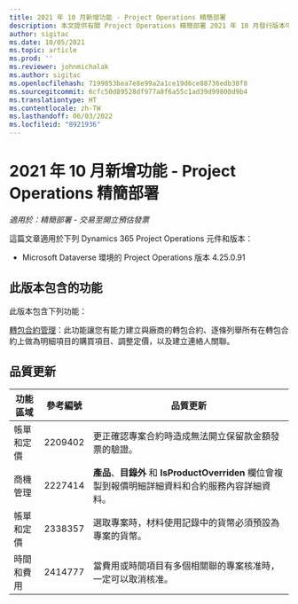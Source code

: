 ```yaml
---
title: 2021 年 10 月新增功能 - Project Operations 精簡部署
description: 本文提供有關 Project Operations 精簡部署 2021 年 10 月發行版本中所提供之品質更新的資訊。
author: sigitac
ms.date: 10/05/2021
ms.topic: article
ms.prod: ''
ms.reviewer: johnmichalak
ms.author: sigitac
ms.openlocfilehash: 7199853bea7e8e99a2a1ce19d6ce88736edb38f8
ms.sourcegitcommit: 6cfc50d89528df977a8f6a55c1ad39d99800d9b4
ms.translationtype: HT
ms.contentlocale: zh-TW
ms.lasthandoff: 06/03/2022
ms.locfileid: "8921936"
---
```

# <a name="whats-new-october-2021---project-operations-lite-deployment"></a>2021 年 10 月新增功能 - Project Operations 精簡部署

_適用於：精簡部署 - 交易至開立預估發票_

這篇文章適用於下列 Dynamics 365 Project Operations 元件和版本：

  - Microsoft Dataverse 環境的 Project Operations 版本 4.25.0.91


## <a name="features-included-in-this-release"></a>此版本包含的功能

此版本包含下列功能：

[轉包合約管理](../subcontracting/managing-subcontracts-overview.md)：此功能讓您有能力建立與廠商的轉包合約、逐條列舉所有在轉包合約上做為明細項目的購買項目、調整定價，以及建立連絡人關聯。


## <a name="quality-updates"></a>品質更新

| **功能區域** | **參考編號** | **品質更新** |
| --- | --- | --- |
| 帳單和定價 | 2209402 | 更正確認專案合約時造成無法開立保留款金額發票的驗證。 |
|   商機管理 | 2227414 | **產品**、**目錄外** 和 **IsProductOverriden** 欄位會複製到報價明細詳細資料和合約服務內容詳細資料。 |
| 帳單和定價 | 2338357 | 選取專案時，材料使用記錄中的貨幣必須預設為專案的貨幣。 |
| 時間和費用 | 2414777 | 當費用或時間項目有多個相關聯的專案核准時，一定可以取消核准。 |
